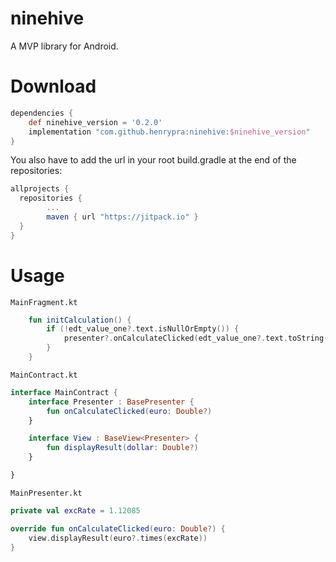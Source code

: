 # ninehive
A MVP library for Android.


# Download

```groovy
dependencies {
    def ninehive_version = '0.2.0'
    implementation "com.github.henrypra:ninehive:$ninehive_version"
}
```

You also have to add the url in your root build.gradle at the end of the repositories:

```groovy
allprojects {
  repositories {
        ...
        maven { url "https://jitpack.io" }
  }
}
```

# Usage

`MainFragment.kt`
```kotlin
    fun initCalculation() {
        if (!edt_value_one?.text.isNullOrEmpty()) {
            presenter?.onCalculateClicked(edt_value_one?.text.toString().toDouble())
        }
    }
```

`MainContract.kt`
```kotlin
interface MainContract {
    interface Presenter : BasePresenter {
        fun onCalculateClicked(euro: Double?)
    }

    interface View : BaseView<Presenter> {
        fun displayResult(dollar: Double?)
    }

}

```

`MainPresenter.kt`
```kotlin
private val excRate = 1.12085

override fun onCalculateClicked(euro: Double?) {
    view.displayResult(euro?.times(excRate))
}

```
